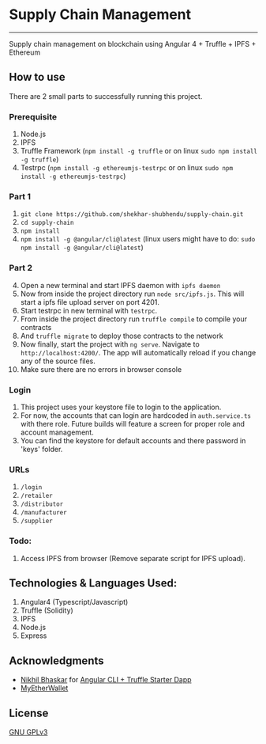# Supply Chain Management
	
 	
 ------------------------		

Supply chain management on blockchain using Angular 4 + Truffle + IPFS + Ethereum


## How to use
There are 2 small parts to successfully running this project.

### Prerequisite

1. Node.js
2. IPFS
3. Truffle Framework (`npm install -g truffle` or on linux `sudo npm install -g truffle`)
4. Testrpc (`npm install -g ethereumjs-testrpc` or on linux `sudo npm install -g ethereumjs-testrpc`)

### Part 1

1. `git clone https://github.com/shekhar-shubhendu/supply-chain.git`
2. `cd supply-chain`
3. `npm install`
4. `npm install -g @angular/cli@latest`
(linux users might have to do: `sudo npm install -g @angular/cli@latest`)

### Part 2

4. Open a new terminal and start IPFS daemon with `ipfs daemon`
5. Now from inside the project directory run `node src/ipfs.js`. This will start a ipfs file upload server on port 4201.
6. Start testrpc in new terminal with `testrpc`.
7. From inside the project directory run `truffle compile` to compile your contracts
8. And `truffle migrate` to deploy those contracts to the network
9. Now finally, start the project with `ng serve`. Navigate to `http://localhost:4200/`. The app will automatically reload if you change any of the source files.
10. Make sure there are no errors in browser console

### Login

1. This project uses your keystore file to login to the application.
2. For now, the accounts that can login are hardcoded in `auth.service.ts` with there role. Future builds will feature a screen for proper role and account management.
3. You can find the keystore for default accounts and there password in 'keys' folder.

### URLs

1. `/login`
2. `/retailer`
3. `/distributor`
4. `/manufacturer`
5. `/supplier`

### Todo:

1. Access IPFS from browser (Remove separate script for IPFS upload).

## Technologies & Languages Used:
1. Angular4 (Typescript/Javascript)
2. Truffle (Solidity)
3. IPFS
4. Node.js
5. Express

## Acknowledgments

* [Nikhil Bhaskar](https://github.com/Nikhil22) for [Angular CLI + Truffle Starter Dapp](https://github.com/Nikhil22/angular4-truffle-starter-dapp)
* [MyEtherWallet](https://github.com/kvhnuke/etherwallet)


## License

[GNU GPLv3](./LICENSE)
